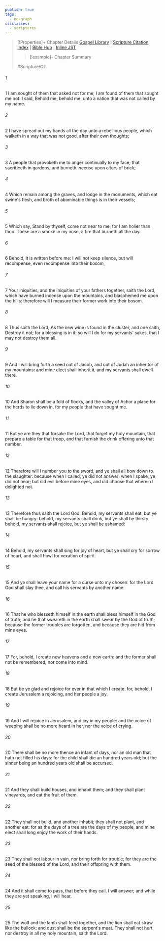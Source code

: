 ```yaml
---
publish: true
tags:
  - no-graph
cssclasses:
  - scriptures
---
```

>[!Properties]+ Chapter Details
>[Gospel Library](https://churchofjesuschrist.org/study/scriptures/ot/isa/65?lang=eng)    |    [Scripture Citation Index](https://scriptures.byu.edu/#07b41::c07b41)    |    [Bible Hub](https://biblehub.com/isaiah/65.htm)    |    [Inline JST](https://scripturetoolbox.com/html/ic/Isaiah/65.html)
>>[!example]- Chapter Summary
>> 
> 
>
>#Scripture/OT
###### 1
1 I am sought of them that asked not for me; I am found of them that sought me not: I said, Behold me, behold me, unto a nation that was not called by my name.
###### 2
2 I have spread out my hands all the day unto a rebellious people, which walketh in a way that was not good, after their own thoughts;
###### 3
3 A people that provoketh me to anger continually to my face; that sacrificeth in gardens, and burneth incense upon altars of brick;
###### 4
4 Which remain among the graves, and lodge in the monuments, which eat swine's flesh, and broth of abominable things is in their vessels;
###### 5
5 Which say, Stand by thyself, come not near to me; for I am holier than thou. These are a smoke in my nose, a fire that burneth all the day.
###### 6
6 Behold, it is written before me: I will not keep silence, but will recompense, even recompense into their bosom,
###### 7
7 Your iniquities, and the iniquities of your fathers together, saith the Lord, which have burned incense upon the mountains, and blasphemed me upon the hills: therefore will I measure their former work into their bosom.
###### 8
8 Thus saith the Lord, As the new wine is found in the cluster, and one saith, Destroy it not; for a blessing is in it: so will I do for my servants' sakes, that I may not destroy them all.
###### 9
9 And I will bring forth a seed out of Jacob, and out of Judah an inheritor of my mountains: and mine elect shall inherit it, and my servants shall dwell there.
###### 10
10 And Sharon shall be a fold of flocks, and the valley of Achor a place for the herds to lie down in, for my people that have sought me.
###### 11
11 But ye are they that forsake the Lord, that forget my holy mountain, that prepare a table for that troop, and that furnish the drink offering unto that number.
###### 12
12 Therefore will I number you to the sword, and ye shall all bow down to the slaughter: because when I called, ye did not answer; when I spake, ye did not hear; but did evil before mine eyes, and did choose that wherein I delighted not.
###### 13
13 Therefore thus saith the Lord God, Behold, my servants shall eat, but ye shall be hungry: behold, my servants shall drink, but ye shall be thirsty: behold, my servants shall rejoice, but ye shall be ashamed:
###### 14
14 Behold, my servants shall sing for joy of heart, but ye shall cry for sorrow of heart, and shall howl for vexation of spirit.
###### 15
15 And ye shall leave your name for a curse unto my chosen: for the Lord God shall slay thee, and call his servants by another name:
###### 16
16 That he who blesseth himself in the earth shall bless himself in the God of truth; and he that sweareth in the earth shall swear by the God of truth; because the former troubles are forgotten, and because they are hid from mine eyes.
###### 17
17 For, behold, I create new heavens and a new earth: and the former shall not be remembered, nor come into mind.
###### 18
18 But be ye glad and rejoice for ever in that which I create: for, behold, I create Jerusalem a rejoicing, and her people a joy.
###### 19
19 And I will rejoice in Jerusalem, and joy in my people: and the voice of weeping shall be no more heard in her, nor the voice of crying.
###### 20
20 There shall be no more thence an infant of days, nor an old man that hath not filled his days: for the child shall die an hundred years old; but the sinner being an hundred years old shall be accursed.
###### 21
21 And they shall build houses, and inhabit them; and they shall plant vineyards, and eat the fruit of them.
###### 22
22 They shall not build, and another inhabit; they shall not plant, and another eat: for as the days of a tree are the days of my people, and mine elect shall long enjoy the work of their hands.
###### 23
23 They shall not labour in vain, nor bring forth for trouble; for they are the seed of the blessed of the Lord, and their offspring with them.
###### 24
24 And it shall come to pass, that before they call, I will answer; and while they are yet speaking, I will hear.
###### 25
25 The wolf and the lamb shall feed together, and the lion shall eat straw like the bullock: and dust shall be the serpent's meat. They shall not hurt nor destroy in all my holy mountain, saith the Lord.

